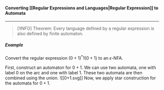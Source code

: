 #### Converting [[Regular Expressions and Languages|Regular Expression]] to Automata
---
>[!INFO]
Theorem: Every language defined by a regular expression is also defined by finite automaton.

##### Example
Convert the regular expression $(0+1)^*1(0+1)$ to an $\epsilon$-NFA.

First, construct an automaton for $0+1$. We can use two automata, one with label $0$ on the arc and one with label $1$. These two automata are then combined using the union.
![[0+1.svg]]
Now, we apply star construction for the automata for $0+1$.
